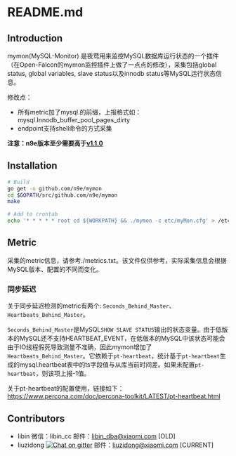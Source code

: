 # README.md

## Introduction

mymon(MySQL-Monitor) 是夜莺用来监控MySQL数据库运行状态的一个插件（在Open-Falcon的mymon监控插件上做了一点点的修改），采集包括global status, global variables, slave status以及innodb status等MySQL运行状态信息。

修改点：
- 所有metric加了mysql.的前缀，上报格式如：mysql.Innodb_buffer_pool_pages_dirty
- endpoint支持shell命令的方式采集

**注意：n9e版本至少需要高于[v1.1.0](https://github.com/didi/nightingale/releases/tag/v1.1.0)**

## Installation

```bash
# Build
go get -u github.com/n9e/mymon
cd $GOPATH/src/github.com/n9e/mymon
make

# Add to crontab
echo '* * * * * root cd ${WORKPATH} && ./mymon -c etc/myMon.cfg' > /etc/cron.d/mymon
```

## Metric

采集的metric信息，请参考./metrics.txt。该文件仅供参考，实际采集信息会根据MySQL版本、配置的不同而变化。

### 同步延迟

关于同步延迟检测的metric有两个: `Seconds_Behind_Master`、`Heartbeats_Behind_Master`。

`Seconds_Behind_Master`是MySQL`SHOW SLAVE STATUS`输出的状态变量。由于低版本的MySQL还不支持HEARTBEAT_EVENT，在低版本的MySQL中该状态可能会由于IO线程假死导致测量不准确，因此mymon增加了`Heartbeats_Behind_Master`。它依赖于`pt-heartbeat`，统计基于`pt-heartbeat`生成的mysql.heartbeat表中的ts字段值与从库当前时间差。如果未配置`pt-heartbeat`，则该项上报-1值。

关于pt-heartbeat的配置使用，链接如下：
https://www.percona.com/doc/percona-toolkit/LATEST/pt-heartbeat.html


## Contributors

* libin 微信：libin_cc 邮件：libin_dba@xiaomi.com [OLD]
* liuzidong [![Chat on gitter](https://badges.gitter.im/gitterHQ/gitter.png)](https://gitter.im/sylzd) 邮件：liuzidong@xiaomi.com [CURRENT]